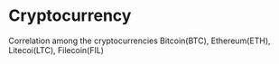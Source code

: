 # Cryptocurrency
Correlation among the cryptocurrencies Bitcoin(BTC), Ethereum(ETH), Litecoi(LTC), Filecoin(FIL)
